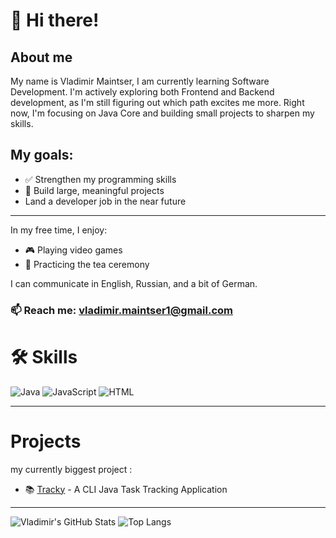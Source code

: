 # 👋  Hi there! 

## About me

My name is Vladimir Maintser, I am currently learning Software Development.
I'm actively exploring both Frontend and Backend development, as I'm still figuring out which path excites me more. Right now, I'm focusing on Java Core and building small projects to sharpen my skills.


## My goals:
- ✅ Strengthen my programming skills
- 🚀 Build large, meaningful projects
- Land a developer job in the near future
-----------------

In my free time, I enjoy:

- 🎮 Playing video games
- 🍵 Practicing the tea ceremony


I can communicate in English, Russian, and a bit of German.

### 📫 Reach me: [vladimir.maintser1@gmail.com](mailto:vladimir.maintser1@gmail.com)



# 🛠️ Skills

![Java](https://img.shields.io/badge/Java-ED8B00?style=for-the-badge&logo=java&logoColor=white)
![JavaScript](https://img.shields.io/badge/JavaScript-F7DF1E?style=for-the-badge&logo=javascript&logoColor=black)
![HTML](https://img.shields.io/badge/HTML5-E34F26?style=for-the-badge&logo=html5&logoColor=white)


--------

# Projects 

my currently biggest project : 

- 📚 [Tracky](https://github.com/vladimir-maintser84/Tracky-learning-project) - A CLI Java Task Tracking Application

--------

![Vladimir's GitHub Stats](https://github-readme-stats.vercel.app/api?username=VladimirMaintser&show_icons=true&theme=tokyonight)
![Top Langs](https://github-readme-stats.vercel.app/api/top-langs/?username=VladimirMaintser&layout=compact&theme=tokyonight)



<!---
vladimir-maintser84/vladimir-maintser84 is a ✨ special ✨ repository because its `README.md` (this file) appears on your GitHub profile.
You can click the Preview link to take a look at your changes.
--->

